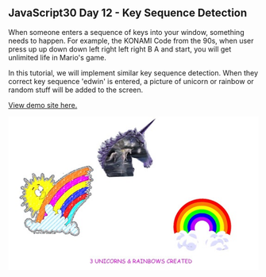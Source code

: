 ## JavaScript30 Day 12 - Key Sequence Detection

When someone enters a sequence of keys into your window, something needs to happen. For example, the KONAMI Code from the 90s, when user press up up down down left right left right B A and start, you will get unlimited life in Mario's game.

In this tutorial, we will implement similar key sequence detection. When they correct key sequence 'edwin' is entered, a picture of unicorn or rainbow or random stuff will be added to the screen.

[View demo site here.](https://webdevtuts.github.io/javascript30_12/)

![Preview](screenshot.jpg)
